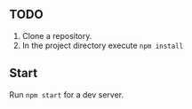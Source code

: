 ## TODO
1. Clone a repository.
2. In the project directory execute `npm install`

## Start
Run `npm start` for a dev server.
